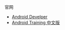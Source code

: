 官网
 * [Android Develper](http://developer.android.com/)
 * [Android Training 中文版](http://hukai.me/android-training-course-in-chinese/index.html)
